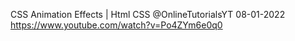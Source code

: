CSS Animation Effects | Html CSS @OnlineTutorialsYT 
08-01-2022
https://www.youtube.com/watch?v=Po4ZYm6e0q0